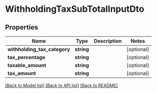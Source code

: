 # WithholdingTaxSubTotalInputDto

## Properties
Name | Type | Description | Notes
------------ | ------------- | ------------- | -------------
**withholding_tax_category** | **string** |  | [optional] 
**tax_percentage** | **string** |  | [optional] 
**taxable_amount** | **string** |  | [optional] 
**tax_amount** | **string** |  | [optional] 

[[Back to Model list]](../README.md#documentation-for-models) [[Back to API list]](../README.md#documentation-for-api-endpoints) [[Back to README]](../README.md)


